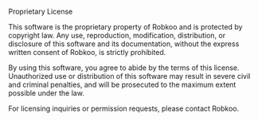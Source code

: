Proprietary License

This software is the proprietary property of Robkoo and is protected by copyright law. Any use, reproduction, modification, distribution, or disclosure of this software and its documentation, without the express written consent of Robkoo, is strictly prohibited.

By using this software, you agree to abide by the terms of this license. Unauthorized use or distribution of this software may result in severe civil and criminal penalties, and will be prosecuted to the maximum extent possible under the law.

For licensing inquiries or permission requests, please contact Robkoo.
